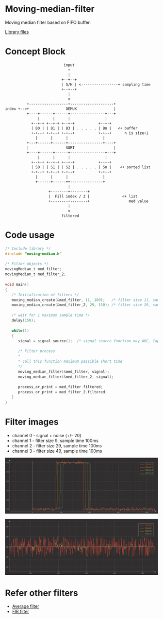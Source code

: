 # Moving-median-filter

Moving median filter based on FIFO buffer.

[Library files](https://github.com/binarymaker/moving-median-filter/tree/master/sw-moving-median/User-Library/moving-median-library)

# Concept Block

```
                           input
                             +
                             |
                          +--+--+
                          | S/H | <-----------------+ sampling time
                          +--+--+
                             |
                             v
          +------------------+--------------------+
index +-->+                 DEMUX                 |
          +----+------+------+----------------+---+
               |      |      |                |
            +--+-+ +--+-+ +--+-+           +--+-+
            | B0 | | B1 | | B3 | . . . . . | Bn |   <+ buffer
            +-+--+ +-+--+ +-+--+           +-+--+      n is size+1
              |      |      |                |
          +---+------+------+----------------+----+
          |                 SORT                  |
          +----+------+------+----------------+---+
               |      |      |                |
            +--+-+ +--+-+ +--+-+           +--+-+
            | S0 | | S1 | | S2 | . . . . . | Sn |    <+ sorted list
            +-+--+ +-+--+ +-+--+           +-+--+
              |      |      |                |
              +------+------++---------------+
                             |
                    +--------+--------+
                    |  Fill index / 2 |               <+ list
                    +--------+--------+                  med value
                             |
                             v
                          filtered

```

# Code usage

```c
/* Include library */
#include "moving-median.h"

/* Filter objects */
movingMedian_t med_filter;
movingMedian_t med_filter_2;

void main()
{
   /* Initialization of filters */
   moving_median_create(&med_filter, 11, 100);   /* filter size 11, sample time 100ms */
   moving_median_create(&med_filter_2, 29, 150); /* filter size 29, sample time 150ms */

   /* wait for 1 maximum sample time */
   delay(150);

   while(1)
   {
      signal = signal_source();  /* signal source function may ADC, Capture count, sensor data*/

      /* Filter process
      * 
      * call this function maximum passible short time
      */
      moving_median_filter(&med_filter, signal);
      moving_median_filter(&med_filter_2, signal);

      process_or_print = med_filter.filtered;
      process_or_print = med_filter_2.filtered;
   }
}

```

# Filter images

   + channel 0 - signal + noise (+/- 20)
   + channel 1 - filter size 9, sample time 100ms 
   + channel 2 - filter size 29, sample time 100ms 
   + channel 3 - filter size 49, sample time 100ms 

![alt text](image/Capture1.png "Filter response")

![alt text](image/Capture2.png "Filter performance")

# Refer other filters

  + [Average filter](https://github.com/binarymaker/moving-average-filter)
  + [FIR filter](https://github.com/binarymaker/fir-filter)

